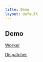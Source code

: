 ```yaml
---
title: Demo
layout: default
---
```


## Demo

[Worker](http://fieldwork-worker.firebaseapp.com)

[Dispatcher](http://fieldwork-dispatcher.firebaseapp.com)
